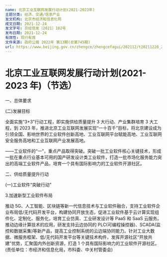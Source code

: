 ```yaml
---
name: 北京工业互联网发展行动计划(2021-2023年)
主题分类: 经济、交通/信息产业
发文机构: 北京市经济和信息化局
成文日期: 2021-12-24
发文字号: 京经信发〔2021〕102号
发布日期: 2021-12-24
有效性: 现行有效
文件来源: 政府公报 2022年 第13期(总第745期)
url: https://www.beijing.gov.cn/zhengce/zhengcefagui/202112/t20211228_2574143.html
---
```


# 北京工业互联网发展行动计划(2021-2023 年)（节选）

一、总体要求

(二)发展目标

全面实施“3+3”行动工程，即实施供给质量提升 3 大行动、产业集群培育 3 大工程，到 2023 年，推进北京工业互联网发展实现“一十百千”目标，将北京建设成为引领全国、影响世界的工业软件创新高地、工业互联网平台赋能高地、工业互联网安全服务高地和工业互联网产业发展高地。

——工业软件的“一”，重点产品取得突破。突破一批工业软件核心关键技术，形成一批在重点行业基本可用的国产研发设计类工业软件，打造一批市场化服务能力突出的高端工业软件产品，培育一个具有国际影响力的工业软件开源社区。

二、供给质量提升行动

(一)工业软件“突破行动”

3.加速新型工业软件布局

推动 5G、人工智能、区块链等新一代信息技术与工业软件融合，支持工业软件企业布局低/无代码开发平台，构建协同开放生态，促进工业软件基于云计算实现组件化、定制化、服务化，培育工业仿真、工业研发设计等 PaaS 和 SaaS 云服务。推动边缘计算技术的应用，研发支持云边协同的 PLC(可编程操控器)、SCADA(监控和数据采集)等新产品，提高工业控制系统的云边端协同能力。针对工业大数据、微服务框架、低/无代码开发平台等关键技术构件，发挥开源社区“开放共建”优势，汇聚国内外创新资源，打造 1 个具有国际影响力的工业软件开源社区。(责任单位：市经济和信息化局，市科委、中关村管委会)
